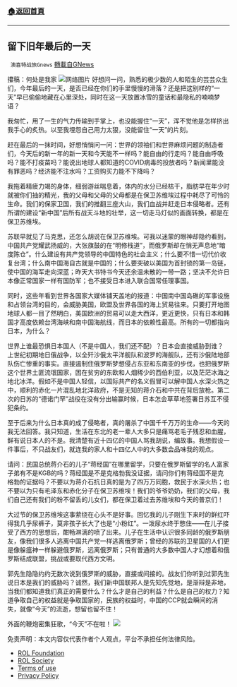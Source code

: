 ###  [:house:返回首頁](https://github.com/ourhimalayas/txt)
---


## 留下旧年最后的一天
` 澳喜特战旅Gnews` [轉載自GNews](https://gnews.org/zh-hans/1814187/)

攥稿：何处是我家
![](https://assets.gnews.org/wp-content/uploads/2022/01/1.2A.png)网络图片
好想问一问，熟悉的极少数的人和陌生的芸芸众生们，今年最后的一天，是否已经在你们的手里慢慢的滑落？还是把这别样的“一天”早已偷偷地藏在心里深处，同时在这一天放置冰雪的童话和最隐私的喃喃梦语？

我匆忙，用了一生的气力传输到手掌上，也没能握住“一天”，浑不觉他是怎样挤出我手心的炙热。以至我埋怨自己用力太狠，没能留住“一天”的片刻。

赶在最后的一抹时间，好想悄悄问一问：世界的领袖们和世界麻烦问题的制造者们，今天后的新一年的新一天和今天能不一样吗？能自由的行走吗？能自由呼吸吗？能不打疫苗吗？能说出地球人都知道的COVID病毒的投放者吗？新闻里能没有罪恶吗？经济能不注水吗？工资购买力能不下降吗？

我拖着精疲力竭的身体，细弱游丝喘息着，体内的水分已经枯干，脂肪早在年少时就被你们抽的精光，我的父母和父母的父母都是在保卫苏维埃过程中耗尽了可怜的生命。我们的保家卫国，我们的推翻三座大山，我们血战并赶走日本侵略者。还有所谓的建设“新中国”后所有战天斗地的壮举，这一切走马灯似的画面转换，都是在保卫苏维埃。

苏联早就见了马克思，还怎么胡说在保卫苏维埃。可我以迷蒙的眼神却隐约看到，中国共产党耀武扬威的，大张旗鼓的在“明修栈道”，而俄罗斯却在悄无声息地“暗度陈仓”。什么建设有共产党领导的中国特色的社会主义；什么要不惜一切代价收复台湾；什么南中国海自古就是中国的；什么要突破以美国为首封锁的第一岛链，使中国的海军走向深蓝；昨天大书特书今天还余温未散的一带一路；坚决不允许日本像正常国家一样有国防军；也不接受日本进入联合国常任理事国。

同时，这些年看到世界各国家大媒体铺天盖地的报道：中国南中国岛礁的军事设施和占领台湾的目的，会威胁美国，欧盟及世界各国的海上贸易往来。只要打开地图地球人都一目了然明白，美国欧洲的贸易可以走大西洋，更近更快，只有日本和韩国才高度依赖台湾海峡和南中国海航线，而日本的依赖性最高。所有的一切都指向日本，为什么？

世界上谁最恐惧日本国人（不是中国人，我们还不配）？日本会直接威胁到谁？ 上世纪初期地日俄战争，以全歼沙俄太平洋舰队和波罗的海舰队，还有沙俄陆地部队伤亡惨重的事实。直接遏制住俄罗斯梦想侵占东亚和东南亚的步伐，也把俄罗斯这个世界土匪流氓国家，困在贫穷的东欧和人烟稀少的西伯利亚，以及茫茫冰海之地北冰洋。假如不是中国人轻信，以国际共产的名义假冒可以解中国人水深火热之中，顺利的赤化一片混乱地北洋政府，不是无知的蒋介石和中共在背后放枪。第二次的日苏的“德诺门罕”战役在没有分出输赢时候，日本怎会草草地签署日苏互不侵犯条约。

至于后来为什么日本真的成了侵略者，真的屠杀了中国千千万万的生命——今天的我无法回答。我只知道，生活在东北的老一辈人大多只是痛骂老毛子残忍和血腥，鲜有说日本人的不是。我清楚有近十四亿的中国人骂我胡说，编故事。我想假设一件事后，不只战友们，就连我的家人和十四亿人中的大多数会品味我的观点。

请问：民国总统蒋介石的儿子“蒋经国”在哪里留学，只要在俄罗斯留学的名人富家子弟有不是KGB的吗？蒋经国是不是克格勃我没证据，请问你们有蒋经国不是克格勃的证据吗？不要以为蒋介石抗日真的是为了四万万同胞，救民于水深火热；也不要以为只有毛泽东和赤化分子在保卫苏维埃！我们的爷爷奶奶，我们的父母，我们自己还有我们的粉不留丢的儿女们，都在保卫着过去苏维埃和今天的普京们！

大过节的保卫苏维埃这事萦绕在心头不是好事。回忆我的儿子刚生下来时的鲜红吓得我几乎尿裤子，莫非孩子长大了也是“小粉红”。一泼尿水终于憋住——在儿子接受了西方的思想后，酣畅淋漓的喷了出来。儿子在生活中认识很多同龄的俄罗斯朋友，像我们很多人逃离中国共产党一样逃离俄罗斯；曾经的苏联的卫星国的人们更是像躲瘟神一样躲避俄罗斯，远离俄罗斯；只有普通的大多数中国人才幻想着和俄罗斯结成联盟，挑战或要取代西方文明。

郭先生隐隐约约无数次说到俄罗斯的威胁，直接或间接的。战友们你听到过郭先生说日本是我们的威胁吗？诚然，我们新中国联邦人是先知先觉地，是渐辩是非地，当我们都知道我们真正的需要什么？什么才是自己的利益？什么是自己的权力？知道争取自己的权益就是争取国家的，民族的权益时，中国的CCP就会瞬间的消失，就像“今天”的流逝，想留也留不住！

外面的鞭炮密集狂歌，“今天”不在啦！
![](https://assets.gnews.org/wp-content/uploads/2022/01/TUBIAO-X.jpg)
 

免责声明：本文内容仅代表作者个人观点，平台不承担任何法律风险。

- [ROL Foundation](https://rolfoundation.org/)
- [ROL Society](https://rolsociety.org/)
- [Terms of use](https://gnews.org/terms-of-use-3/)
- [Privacy Policy](https://gnews.org/privacy-policy/)

